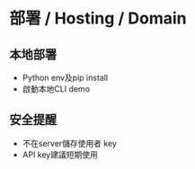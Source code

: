 # 部署 / Hosting / Domain
## 本地部署
- Python env及pip install
- 啟動本地CLI demo
## 安全提醒
- 不在server儲存使用者 key
- API key建議短期使用